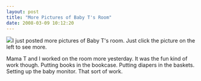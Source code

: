 ```yaml
---
layout: post
title: "More Pictures of Baby T's Room"
date: 2008-03-09 10:12:20
---
```

[![](http://thecave.smugmug.com/photos/263671410_QNaz3-Th.jpg)](http://thecave.smugmug.com/gallery/3995267_KTB7y/4/263671410_QNaz3)I just posted more pictures of Baby T's room. Just click the picture on the left to see more.

Mama T and I worked on the room more yesterday. It was the fun kind of work though. Putting books in the bookcase. Putting diapers in the baskets. Setting up the baby monitor. That sort of work.
